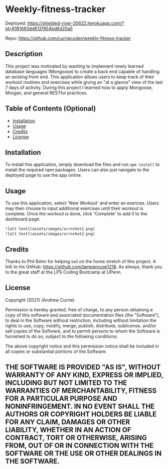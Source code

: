 # Weekly-fitness-tracker

Deployed: https://shielded-river-35622.herokuapp.com/?id=6181683dd612f954bd6d20a5

Repo: https://github.com/curriecoder/weekly-fitness-tracker

## Description

This project was motivated by wanting to implement newly learned database languages (Mongoose) to create a back end capable of handling an existing front end. This application allows users to keep track of their workout routines and exercises while giving an "at a glance" view of the last 7 days of activity. During this project I learned how to apply Mongoose, Morgan, and general RESTful practices.

## Table of Contents (Optional)

- [Installation](#installation)
- [Usage](#usage)
- [Credits](#credits)
- [License](#license)

## Installation

To install this application, simply download the files and run `npm install` to install the required npm packages. Users can also just navigate to the deployed page to use the app online.

## Usage

To use this application, select 'New Workout' and enter an exercise. Users may then choose to input additional exercises until their workout is complete. Once the workout is done, click 'Complete' to add it to the dashboard page.
    
    ![alt text](assets/images/scrnshot1.png)
    ![alt text](assets/images/scrnshot2.png)
    
## Credits

Thanks to Phil Bohn for helping out on the home stretch of this project. A link to his GitHub: https://github.com/lamperouge1218.
As always, thank you to the great staff at the LPS Coding Bootcamp at UPenn.

## License

Copyright (2021) (Andrew Currie)

Permission is hereby granted, free of charge, to any person obtaining a copy of this software and associated documentation files (the "Software"), to deal in the Software without restriction, including without limitation the rights to use, copy, modify, merge, publish, distribute, sublicense, and/or sell copies of the Software, and to permit persons to whom the Software is furnished to do so, subject to the following conditions:

The above copyright notice and this permission notice shall be included in all copies or substantial portions of the Software.

THE SOFTWARE IS PROVIDED "AS IS", WITHOUT WARRANTY OF ANY KIND, EXPRESS OR IMPLIED, INCLUDING BUT NOT LIMITED TO THE WARRANTIES OF MERCHANTABILITY, FITNESS FOR A PARTICULAR PURPOSE AND NONINFRINGEMENT. IN NO EVENT SHALL THE AUTHORS OR COPYRIGHT HOLDERS BE LIABLE FOR ANY CLAIM, DAMAGES OR OTHER LIABILITY, WHETHER IN AN ACTION OF CONTRACT, TORT OR OTHERWISE, ARISING FROM, OUT OF OR IN CONNECTION WITH THE SOFTWARE OR THE USE OR OTHER DEALINGS IN THE SOFTWARE.
---